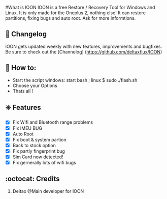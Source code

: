#What is IOON
IOON is a free Restore / Recovery Tool for Windows and Linux. It is only made for the Oneplus 2, nothing else! It can restore partitions, fixing bugs and auto root. Ask for more informtions.

## :scroll: Changelog
IOON gets updated weekly with new features, improvements and bugfixes. 
Be sure to check out the [Channelog] (https://github.com/deltaxflux/IOON)


## :book: How to:

* Start the script windows: start bash ; linux $ sudo ./flash.sh
* Choose your Options
* Thats all !


##  :eight_spoked_asterisk: Features 
- [x] Fix Wifi and Bluetooth range problems 
- [x] Fix IMEU BUG
- [x] Auto Root  
- [x] Fix boot & system partion 
- [x] Back to stock option 
- [x] Fix partly fingerprint bug 
- [x] Sim Card now detected!
- [x] Fix gernerally lots of wifi bugs

## :octocat: Credits
1. Deltax @Main developer for IOON 

